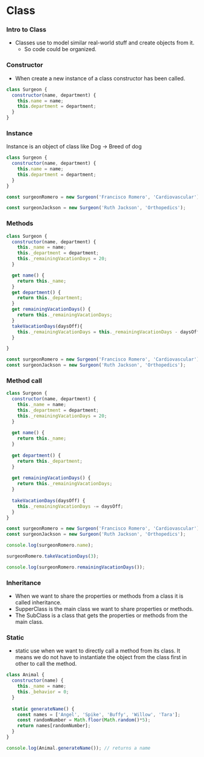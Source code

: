 # Class

### Intro to Class
- Classes use to model similar real-world stuff and create objects from it.
  - So code could be organized.

### Constructor
- When create a new instance of a class constructor has been called.
```js
class Surgeon {
  constructor(name, department) {
    this.name = name;
    this.department = department;
  }
}
```
### Instance
Instance is an object of class like Dog -> Breed of dog
```js
class Surgeon {
  constructor(name, department) {
    this.name = name;
    this.department = department;
  }
}

const surgeonRomero = new Surgeon('Francisco Romero', 'Cardiovascular');

const surgeonJackson = new Surgeon('Ruth Jackson', 'Orthopedics');
```

### Methods

```js
class Surgeon {
  constructor(name, department) {
    this._name = name;
    this._department = department;
    this._remainingVacationDays = 20;
  }

  get name() {
    return this._name;
  }
  get department() {
    return this._department;
  }
  get remainingVacationDays() {
    return this._remainingVacationDays;
  }
  takeVacationDays(daysOff){
    this._remainingVacationDays = this._remainingVacationDays - daysOff;
  }

}

const surgeonRomero = new Surgeon('Francisco Romero', 'Cardiovascular');
const surgeonJackson = new Surgeon('Ruth Jackson', 'Orthopedics');
```

### Method call

```js
class Surgeon {
  constructor(name, department) {
    this._name = name;
    this._department = department;
    this._remainingVacationDays = 20;
  }
  
  get name() {
    return this._name;
  }
  
  get department() {
    return this._department;
  }
  
  get remainingVacationDays() {
    return this._remainingVacationDays;
  }
  
  takeVacationDays(daysOff) {
    this._remainingVacationDays -= daysOff;
  }
}

const surgeonRomero = new Surgeon('Francisco Romero', 'Cardiovascular');
const surgeonJackson = new Surgeon('Ruth Jackson', 'Orthopedics');

console.log(surgeonRomero.name);

surgeonRomero.takeVacationDays(3);

console.log(surgeonRomero.remainingVacationDays());
```

### Inheritance

- When we want to share the properties or methods from a class it is called inheritance.
- SupperClass is the main class we want to share properties or methods.
- The SubClass is a class that gets the properties or methods from the main class.

### Static

- static use when we want to directly call a method from its class. It means we do not have to instantiate the object from the class first in other to call the method.

```js
class Animal {
  constructor(name) {
    this._name = name;
    this._behavior = 0;
  }
 
  static generateName() {
    const names = ['Angel', 'Spike', 'Buffy', 'Willow', 'Tara'];
    const randomNumber = Math.floor(Math.random()*5);
    return names[randomNumber];
  }
}

console.log(Animal.generateName()); // returns a name
```